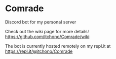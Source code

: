 # Comrade
Discord bot for my personal server

Check out the wiki page for more details!
https://github.com/itchono/Comrade/wiki

The bot is currently hosted remotely on my repl.it at https://repl.it/@itchono/Comrade
